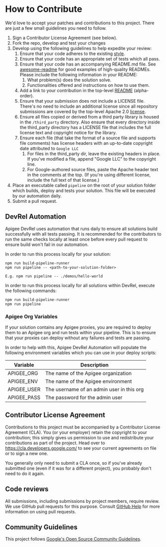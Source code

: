 # How to Contribute

We'd love to accept your patches and contributions to this project. There are
just a few small guidelines you need to follow.

1.  Sign a Contributor License Agreement (see below).
1.  Fork the repo, develop and test your changes
1.  Develop using the following guidelines to help expedite your review:
    1.  Ensure that your code adheres to the existing
        [style](https://google.github.io/styleguide).
    1.  Ensure that your code has an appropriate set of tests which all pass.
    1.  Ensure that your code has an accompanying README.md file. See
        [awesome-readme](https://github.com/matiassingers/awesome-readme) for
        good examples of high-quality READMEs. Please include the following
        information in your README:
        1.  What problem(s) does the solution solve.
        1.  Functionalities offered and instructions on how to use them.
    1.  Add a link to your contribution in the top-level
        [README](https://github.com/Apigee/DevRel/blob/master/README.md)
        (alpha-order).
    1.  Ensure that your submission does not include a LICENSE file. There's no
        need to include an additional license since all repository submissions
        are covered by the top-level Apache 2.0
        [license](https://github.com/Apigee/DevRel/blob/master/LICENSE).
    1.  Ensure all files copied or derived from a third party library is housed
        in the `/third_party` directory. Also ensure that every directory
        inside the third_party directory has a LICENSE file that includes the
        full license text and copyright notice for the library.
    1.  Ensure each file (that take the format of a source file and supports
        file comments) has license headers with an up-to-date copyright date
        attributed to `Google LLC`
        1.  For files in the third_party dir, leave the existing headers in
            place. If you've modified a file, append "Google LLC" to the
            copyright line.
        1.  For Google-authored source files, paste the Apache header text in
            the comments at the top. (If you're using different license,
            include the full text of that license.)
1.  Place an executable called `pipeline` on the root of your solution folder
    which builds, deploy and tests your solution. This file will be executed by
    our automation daily.
1.  Submit a pull request.

## DevRel Automation

Apigee DevRel uses automation that runs daily to ensure all solutions build successfully with all tests passing. It is recommended for the contributors to run the same checks locally at least once before every pull request to ensure build won't fail in our automation.

In order to run this process locally for your solution:

```
npm run build-pipeline-runner
npm run pipeline -- <path-to-your-solution-folder>

E.g. npm run pipeline -- ./demos/hello-world
```

In order to run this process locally for all solutions within DevRel, execute the following commands:

```
npm run build-pipeline-runner
npm run pipeline
```

### Apigee Org Variables

If your solution contains any Apigee proxies, you are required to deploy them to an
Apigee org and run tests within your pipeline. This is to ensure that
your proxies can deploy without any failures and tests are passing.

In order to help with this, Apigee DevRel Automation will populate the following
environment variables which you can use in your deploy scripts:

| Variable    | Description                               |
| ---         | ---                                       |
| APIGEE_ORG  | The name of the Apigee organization       |
| APIGEE_ENV  | The name of the Apigee environment        |
| APIGEE_USER | The username of an admin user in this org |
| APIGEE_PASS | The password for the admin user           |

## Contributor License Agreement

Contributions to this project must be accompanied by a Contributor License
Agreement (CLA). You (or your employer) retain the copyright to your
contribution; this simply gives us permission to use and redistribute your
contributions as part of the project. Head over to
<https://cla.developers.google.com/> to see your current agreements on file or
to sign a new one.

You generally only need to submit a CLA once, so if you've already submitted
one (even if it was for a different project), you probably don't need to do it
again.

## Code reviews

All submissions, including submissions by project members, require review. We
use GitHub pull requests for this purpose. Consult [GitHub
Help](https://help.github.com/articles/about-pull-requests/) for more
information on using pull requests.

## Community Guidelines

This project follows [Google's Open Source Community
Guidelines](https://opensource.google/conduct/).
